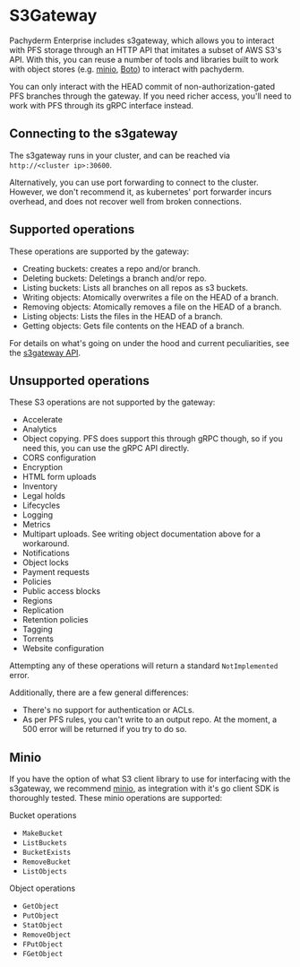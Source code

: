# S3Gateway

Pachyderm Enterprise includes s3gateway, which allows you to interact with PFS
storage through an HTTP API that imitates a subset of AWS S3's API. With this,
you can reuse a number of tools and libraries built to work with object stores
(e.g. [minio](https://docs.minio.io/docs/minio-client-quickstart-guide.html),
[Boto](https://github.com/boto/boto3)) to interact with pachyderm.

You can only interact with the HEAD commit of non-authorization-gated PFS
branches through the gateway. If you need richer access, you'll need to work
with PFS through its gRPC interface instead.

## Connecting to the s3gateway

The s3gateway runs in your cluster, and can be reached via
`http://<cluster ip>:30600`.

Alternatively, you can use port forwarding to connect to the cluster.
However, we don't recommend it, as kubernetes' port forwarder incurs overhead,
and does not recover well from broken connections.

## Supported operations

These operations are supported by the gateway:

* Creating buckets: creates a repo and/or branch.
* Deleting buckets: Deletings a branch and/or repo.
* Listing buckets: Lists all branches on all repos as s3 buckets.
* Writing objects: Atomically overwrites a file on the HEAD of a branch.
* Removing objects: Atomically removes a file on the HEAD of a branch.
* Listing objects: Lists the files in the HEAD of a branch.
* Getting objects: Gets file contents on the HEAD of a branch.

For details on what's going on under the hood and current peculiarities, see the
[s3gateway API](../reference/s3gateway_api.md).

## Unsupported operations

These S3 operations are not supported by the gateway:

* Accelerate
* Analytics
* Object copying. PFS does support this through gRPC though, so if you need
this, you can use the gRPC API directly.
* CORS configuration
* Encryption
* HTML form uploads
* Inventory
* Legal holds
* Lifecycles
* Logging
* Metrics
* Multipart uploads. See writing object documentation above for a workaround.
* Notifications
* Object locks
* Payment requests
* Policies
* Public access blocks
* Regions
* Replication
* Retention policies
* Tagging
* Torrents
* Website configuration

Attempting any of these operations will return a standard `NotImplemented`
error.

Additionally, there are a few general differences:

* There's no support for authentication or ACLs.
* As per PFS rules, you can't write to an output repo. At the moment, a 500
error will be returned if you try to do so.

## Minio

If you have the option of what S3 client library to use for interfacing with
the s3gateway, we recommend [minio](https://min.io/), as integration with it's
go client SDK is thoroughly tested. These minio operations are supported:

Bucket operations
* `MakeBucket`
* `ListBuckets`
* `BucketExists`
* `RemoveBucket`
* `ListObjects`

Object operations
* `GetObject`
* `PutObject`
* `StatObject`
* `RemoveObject`
* `FPutObject`
* `FGetObject`
